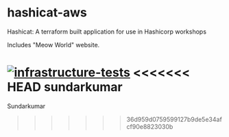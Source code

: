 # hashicat-aws
Hashicat: A terraform built application for use in Hashicorp workshops

Includes "Meow World" website.

[![infrastructure-tests](https://github.com/hashicorp/hashicat-aws/actions/workflows/infrastructure-tests.yml/badge.svg)](https://github.com/hashicorp/hashicat-aws/actions/workflows/infrastructure-tests.yml)
<<<<<<< HEAD
sundarkumar
=======
Sundarkumar 
>>>>>>> 36d959d0759599127b9de5e34afcf90e8823030b

